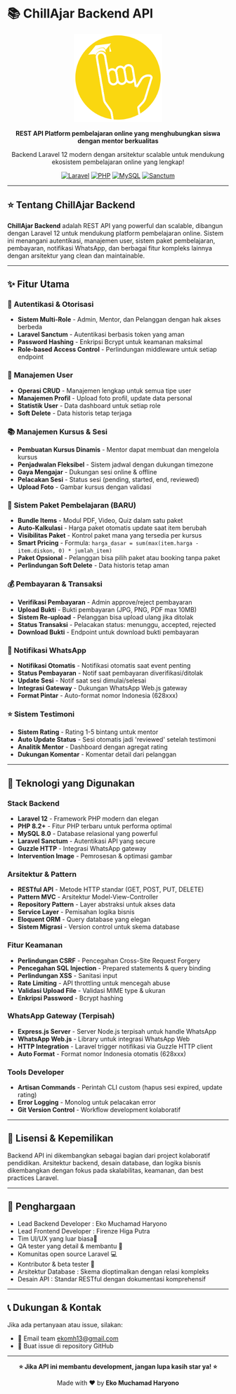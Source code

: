 # 📚 ChillAjar Backend API

<div align="center">
  <img src="./public/logo.png" alt="ChillAjar Logo" width="200" height="200">
  
  **REST API Platform pembelajaran online yang menghubungkan siswa dengan mentor berkualitas**
  
  Backend Laravel 12 modern dengan arsitektur scalable untuk mendukung ekosistem pembelajaran online yang lengkap!

[![Laravel](https://img.shields.io/badge/Laravel-12-FF2D20?style=flat-square&logo=laravel&logoColor=white)](https://laravel.com)
[![PHP](https://img.shields.io/badge/PHP-8.2+-777BB4?style=flat-square&logo=php&logoColor=white)](https://php.net)
[![MySQL](https://img.shields.io/badge/MySQL-8.0-4479A1?style=flat-square&logo=mysql&logoColor=white)](https://mysql.com)
[![Sanctum](https://img.shields.io/badge/Laravel%20Sanctum-Auth-FF2D20?style=flat-square)](https://laravel.com/docs/sanctum)

</div>

---

## ⭐ Tentang ChillAjar Backend

**ChillAjar Backend** adalah REST API yang powerful dan scalable, dibangun dengan Laravel 12 untuk mendukung platform pembelajaran online. Sistem ini menangani autentikasi, manajemen user, sistem paket pembelajaran, pembayaran, notifikasi WhatsApp, dan berbagai fitur kompleks lainnya dengan arsitektur yang clean dan maintainable.

---

## ✨ Fitur Utama

### 🔐 **Autentikasi & Otorisasi**
- **Sistem Multi-Role** - Admin, Mentor, dan Pelanggan dengan hak akses berbeda
- **Laravel Sanctum** - Autentikasi berbasis token yang aman
- **Password Hashing** - Enkripsi Bcrypt untuk keamanan maksimal
- **Role-based Access Control** - Perlindungan middleware untuk setiap endpoint

### 👥 **Manajemen User**
- **Operasi CRUD** - Manajemen lengkap untuk semua tipe user
- **Manajemen Profil** - Upload foto profil, update data personal
- **Statistik User** - Data dashboard untuk setiap role
- **Soft Delete** - Data historis tetap terjaga

### 📚 **Manajemen Kursus & Sesi**
- **Pembuatan Kursus Dinamis** - Mentor dapat membuat dan mengelola kursus
- **Penjadwalan Fleksibel** - Sistem jadwal dengan dukungan timezone
- **Gaya Mengajar** - Dukungan sesi online & offline
- **Pelacakan Sesi** - Status sesi (pending, started, end, reviewed)
- **Upload Foto** - Gambar kursus dengan validasi

### 💼 **Sistem Paket Pembelajaran (BARU)**
- **Bundle Items** - Modul PDF, Video, Quiz dalam satu paket
- **Auto-Kalkulasi** - Harga paket otomatis update saat item berubah
- **Visibilitas Paket** - Kontrol paket mana yang tersedia per kursus
- **Smart Pricing** - Formula: `harga_dasar = sum(max(item.harga - item.diskon, 0) * jumlah_item)`
- **Paket Opsional** - Pelanggan bisa pilih paket atau booking tanpa paket
- **Perlindungan Soft Delete** - Data historis tetap aman

### 💰 **Pembayaran & Transaksi**
- **Verifikasi Pembayaran** - Admin approve/reject pembayaran
- **Upload Bukti** - Bukti pembayaran (JPG, PNG, PDF max 10MB)
- **Sistem Re-upload** - Pelanggan bisa upload ulang jika ditolak
- **Status Transaksi** - Pelacakan status: menunggu, accepted, rejected
- **Download Bukti** - Endpoint untuk download bukti pembayaran

### 📱 **Notifikasi WhatsApp**
- **Notifikasi Otomatis** - Notifikasi otomatis saat event penting
- **Status Pembayaran** - Notif saat pembayaran diverifikasi/ditolak
- **Update Sesi** - Notif saat sesi dimulai/selesai
- **Integrasi Gateway** - Dukungan WhatsApp Web.js gateway
- **Format Pintar** - Auto-format nomor Indonesia (628xxx)

### ⭐ **Sistem Testimoni**
- **Sistem Rating** - Rating 1-5 bintang untuk mentor
- **Auto Update Status** - Sesi otomatis jadi 'reviewed' setelah testimoni
- **Analitik Mentor** - Dashboard dengan agregat rating
- **Dukungan Komentar** - Komentar detail dari pelanggan

---

## 🚀 **Teknologi yang Digunakan**

### Stack Backend
- **Laravel 12** - Framework PHP modern dan elegan
- **PHP 8.2+** - Fitur PHP terbaru untuk performa optimal
- **MySQL 8.0** - Database relasional yang powerful
- **Laravel Sanctum** - Autentikasi API yang secure
- **Guzzle HTTP** - Integrasi WhatsApp gateway
- **Intervention Image** - Pemrosesan & optimasi gambar

### Arsitektur & Pattern
- **RESTful API** - Metode HTTP standar (GET, POST, PUT, DELETE)
- **Pattern MVC** - Arsitektur Model-View-Controller
- **Repository Pattern** - Layer abstraksi untuk akses data
- **Service Layer** - Pemisahan logika bisnis
- **Eloquent ORM** - Query database yang elegan
- **Sistem Migrasi** - Version control untuk skema database

### Fitur Keamanan
- **Perlindungan CSRF** - Pencegahan Cross-Site Request Forgery
- **Pencegahan SQL Injection** - Prepared statements & query binding
- **Perlindungan XSS** - Sanitasi input
- **Rate Limiting** - API throttling untuk mencegah abuse
- **Validasi Upload File** - Validasi MIME type & ukuran
- **Enkripsi Password** - Bcrypt hashing

### WhatsApp Gateway (Terpisah)
- **Express.js Server** - Server Node.js terpisah untuk handle WhatsApp
- **WhatsApp Web.js** - Library untuk integrasi WhatsApp Web
- **HTTP Integration** - Laravel trigger notifikasi via Guzzle HTTP client
- **Auto Format** - Format nomor Indonesia otomatis (628xxx)

### Tools Developer
- **Artisan Commands** - Perintah CLI custom (hapus sesi expired, update rating)
- **Error Logging** - Monolog untuk pelacakan error
- **Git Version Control** - Workflow development kolaboratif


---

## 📄 **Lisensi & Kepemilikan**

Backend API ini dikembangkan sebagai bagian dari project kolaboratif pendidikan. Arsitektur backend, desain database, dan logika bisnis dikembangkan dengan fokus pada skalabilitas, keamanan, dan best practices Laravel.

---

## 🤝 **Penghargaan**

- Lead Backend Developer : Eko Muchamad Haryono
- Lead Frontend Developer : Firenze Higa Putra
- Tim UI/UX yang luar biasa🎨
- QA tester yang detail & membantu 🐛
- Komunitas open source Laravel 💻
- Kontributor & beta tester 🙏
- Arsitektur Database : Skema dioptimalkan dengan relasi kompleks
- Desain API : Standar RESTful dengan dokumentasi komprehensif

---

## 📞 **Dukungan & Kontak**

Jika ada pertanyaan atau issue, silakan:
- 📧 Email team ekomh13@gmail.com
- 🐛 Buat issue di repository GitHub

---

<div align="center">
  
  **⭐ Jika API ini membantu development, jangan lupa kasih star ya! ⭐**

  Made with ❤️ by **Eko Muchamad Haryono**

</div>

```
